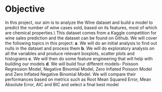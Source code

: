 # Objective
In this project, our aim is to analyze the Wine dataset and build a model to predict the number
of wine cases sold, based on its features, most of which are chemical properties.\ 
This dataset comes from a Kaggle competition for wine sales prediction and the dataset can be found on
Github. 
We will cover the following topics in this project: 
**a**. We will do an initial analysis to find out nulls in the dataset and process them 
**b**. We will do exploratory analysis on all the variables and produce relevant boxplots, 
scatter plots and histograms 
**c**. We will then do some feature engineering that will help with building our models 
**d**. We will build four different models- Poisson Regression Model, Negative Binomial 
Model, Zero Inflated Poisson Model and Zero Inflated Negative Binomial Model. We 
will compare their performances based on metrics such as Root Mean Squared Error, 
Mean Absolute Error, AIC and BIC and select a final best model 
